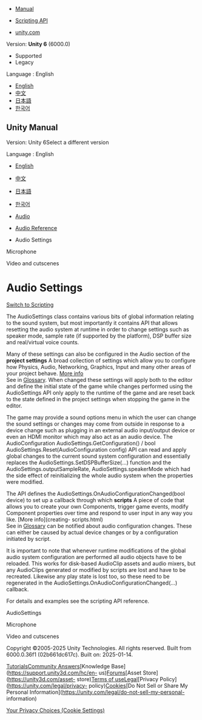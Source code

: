 [](https://docs.unity3d.com)

  * [Manual](../Manual/index.html)
  * [Scripting API](../ScriptReference/index.html)

  * [unity.com](https://unity.com/)

Version: **Unity 6** (6000.0)

  * Supported
  * Legacy

Language : English

  * [English](/Manual/class-AudioSettings.html)
  * [中文](/cn/current/Manual/class-AudioSettings.html)
  * [日本語](/ja/current/Manual/class-AudioSettings.html)
  * [한국어](/kr/current/Manual/class-AudioSettings.html)

[](https://docs.unity3d.com)

## Unity Manual

Version: Unity 6Select a different version

Language : English

  * [English](/Manual/class-AudioSettings.html)
  * [中文](/cn/current/Manual/class-AudioSettings.html)
  * [日本語](/ja/current/Manual/class-AudioSettings.html)
  * [한국어](/kr/current/Manual/class-AudioSettings.html)

  * [Audio](Audio.html)
  * [Audio Reference](AudioReference.html)
  * Audio Settings

[](class-Microphone.html)

Microphone

[](Video.html)

Video and cutscenes

# Audio Settings

[Switch to Scripting](../ScriptReference/AudioSettings.html "Go to
AudioSettings page in the Scripting Reference")

The AudioSettings class contains various bits of global information relating
to the sound system, but most importantly it contains API that allows
resetting the audio system at runtime in order to change settings such as
speaker mode, sample rate (if supported by the platform), DSP buffer size and
real/virtual voice counts.

Many of these settings can also be configured in the Audio section of the
**project settings** A broad collection of settings which allow you to
configure how Physics, Audio, Networking, Graphics, Input and many other areas
of your project behave. [More info](comp-ManagerGroup.html)  
See in [Glossary](Glossary.html#ProjectSettings). When changed these settings
will apply both to the editor and define the initial state of the game while
changes performed using the AudioSettings API only apply to the runtime of the
game and are reset back to the state defined in the project settings when
stopping the game in the editor.

The game may provide a sound options menu in which the user can change the
sound settings or changes may come from outside in response to a device change
such as plugging in an external audio input/output device or even an HDMI
monitor which may also act as an audio device. The AudioConfiguration
AudioSettings.GetConfiguration() / bool AudioSettings.Reset(AudioConfiguration
config) API can read and apply global changes to the current sound system
configuration and essentially replaces the AudioSettings.SetDSPBufferSize(…)
function and the AudioSettings.outputSampleRate, AudioSettings.speakerMode
which had the side effect of reinitializing the whole audio system when the
properties were modified.

The API defines the AudioSettings.OnAudioConfigurationChanged(bool device) to
set up a callback through which **scripts** A piece of code that allows you to
create your own Components, trigger game events, modify Component properties
over time and respond to user input in any way you like. [More info](creating-
scripts.html)  
See in [Glossary](Glossary.html#Scripts) can be notified about audio
configuration changes. These can either be caused by actual device changes or
by a configuration initiated by script.

It is important to note that whenever runtime modifications of the global
audio system configuration are performed all audio objects have to be
reloaded. This works for disk-based AudioClip assets and audio mixers, but any
AudioClips generated or modified by scripts are lost and have to be recreated.
Likewise any play state is lost too, so these need to be regenerated in the
AudioSettings.OnAudioConfigurationChanged(…) callback.

For details and examples see the scripting API reference.

AudioSettings

[](class-Microphone.html)

Microphone

[](Video.html)

Video and cutscenes

Copyright ©2005-2025 Unity Technologies. All rights reserved. Built from
6000.0.36f1 (02b661dc617c). Built on: 2025-01-14.

[Tutorials](https://learn.unity.com/)[Community
Answers](https://answers.unity3d.com)[Knowledge
Base](https://support.unity3d.com/hc/en-
us)[Forums](https://forum.unity3d.com)[Asset Store](https://unity3d.com/asset-
store)[Terms of
use](https://docs.unity3d.com/Manual/TermsOfUse.html)[Legal](https://unity.com/legal)[Privacy
Policy](https://unity.com/legal/privacy-
policy)[Cookies](https://unity.com/legal/cookie-policy)[Do Not Sell or Share
My Personal Information](https://unity.com/legal/do-not-sell-my-personal-
information)

[Your Privacy Choices (Cookie Settings)](javascript:void\(0\);)

